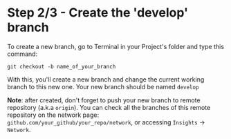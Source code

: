 # Step 2/3 - Create the 'develop' branch

To create a new branch, go to Terminal in your Project's folder and type this command:

```batch
git checkout -b name_of_your_branch
```

With this, you'll create a new branch and change the current working branch to this new one. Your new branch should be named `develop`

**Note**: after created, don't forget to push your new branch to remote repository (a.k.a `origin`). You can check all the branches of this remote repository on the network page: `github.com/your_github/your_repo/network`, or accessing `Insights` -> `Network`.

